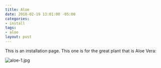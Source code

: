 ```yaml
---
title: Aloe
date: 2018-02-19 13:01:00 -05:00
categories:
- install
tags:
- aloe
layout: post
---
```


This is an installation page. This one is for the great plant that is Aloe Vera:

![aloe-1.jpg](/uploads/aloe-1.jpg)